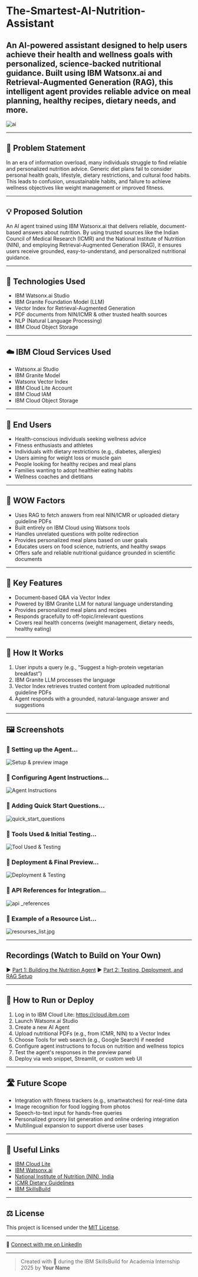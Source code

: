 # The-Smartest-AI-Nutrition-Assistant
An AI-powered assistant designed to help users achieve their health and wellness goals with personalized, science-backed nutritional guidance. Built using IBM Watsonx.ai and Retrieval-Augmented Generation (RAG), this intelligent agent provides reliable advice on meal planning, healthy recipes, dietary needs, and more.
---

![ai](ai.png)

---

## 🧩 Problem Statement

In an era of information overload, many individuals struggle to find reliable and personalized nutrition advice. Generic diet plans fail to consider personal health goals, lifestyle, dietary restrictions, and cultural food habits. This leads to confusion, unsustainable habits, and failure to achieve wellness objectives like weight management or improved fitness.

---

## 💡 Proposed Solution

An AI agent trained using IBM Watsonx.ai that delivers reliable, document-based answers about nutrition. By using trusted sources like the Indian Council of Medical Research (ICMR) and the National Institute of Nutrition (NIN), and employing Retrieval-Augmented Generation (RAG), it ensures users receive grounded, easy-to-understand, and personalized nutritional guidance.

---

## 🧠 Technologies Used

- IBM Watsonx.ai Studio
- IBM Granite Foundation Model (LLM)
- Vector Index for Retrieval-Augmented Generation
- PDF documents from NIN/ICMR & other trusted health sources
- NLP (Natural Language Processing)
- IBM Cloud Object Storage

---

## ☁️ IBM Cloud Services Used

- Watsonx.ai Studio
- IBM Granite Model
- Watsonx Vector Index
- IBM Cloud Lite Account
- IBM Cloud IAM
- IBM Cloud Object Storage

---

## 👥 End Users

- Health-conscious individuals seeking wellness advice
- Fitness enthusiasts and athletes
- Individuals with dietary restrictions (e.g., diabetes, allergies)
- Users aiming for weight loss or muscle gain
- People looking for healthy recipes and meal plans
- Families wanting to adopt healthier eating habits
- Wellness coaches and dietitians

---

## 🌟 WOW Factors

- Uses RAG to fetch answers from real NIN/ICMR or uploaded dietary guideline PDFs
- Built entirely on IBM Cloud using Watsonx tools
- Handles unrelated questions with polite redirection
- Provides personalized meal plans based on user goals
- Educates users on food science, nutrients, and healthy swaps
- Offers safe and reliable nutritional guidance grounded in scientific documents

---

## 🧪 Key Features

- Document-based Q&A via Vector Index
- Powered by IBM Granite LLM for natural language understanding
- Provides personalized meal plans and recipes
- Responds gracefully to off-topic/irrelevant questions
- Covers real health concerns (weight management, dietary needs, healthy eating)

---

## 🚀 How It Works

1. User inputs a query (e.g., “Suggest a high-protein vegetarian breakfast”)
2. IBM Granite LLM processes the language
3. Vector Index retrieves trusted content from uploaded nutritional guideline PDFs
4. Agent responds with a grounded, natural-language answer and suggestions

---

## 🖼️ Screenshots
### 🔹 Setting up the Agent...
![Setup & preview image](setup.jpg)
### 🔹 Configuring Agent Instructions...
![Agent Instructions](agent_instructions.jpg)
### 🔹 Adding Quick Start Questions...
![quick_start_questions](quick_start_questions.jpg)
### 🔹 Tools Used & Initial Testing...
![Tool Used & Testing](tool_testing.jpg)
### 🔹 Deployment & Final Preview...
![Deployment & Testing](deployed.jpg)
### 🔹 API References for Integration...
![api _references](links.jpg)
### 🔹 Example of a Resource List...
![resourses_list.jpg](resourses_list.jpg)

---

## Recordings (Watch to Build on Your Own)
▶️ [Part 1: Building the Nutrition Agent](https://youtu.be/oanWlnqpiP4)
▶️ [Part 2: Testing, Deployment, and RAG Setup](https://youtu.be/SfwFLWpIVdk)

---

## 📌 How to Run or Deploy

1. Log in to IBM Cloud Lite: https://cloud.ibm.com
2. Launch Watsonx.ai Studio
3. Create a new AI Agent
4. Upload nutritional PDFs (e.g., from ICMR, NIN) to a Vector Index
5. Choose Tools for web search (e.g., Google Search) if needed
6. Configure agent instructions to focus on nutrition and wellness topics
7. Test the agent's responses in the preview panel
8. Deploy via web snippet, Streamlit, or custom web UI

---

## 🛣️ Future Scope

- Integration with fitness trackers (e.g., smartwatches) for real-time data
- Image recognition for food logging from photos
- Speech-to-text input for hands-free queries
- Personalized grocery list generation and online ordering integration
- Multilingual expansion to support diverse user bases

---

## 🔗 Useful Links

- [IBM Cloud Lite](https://cloud.ibm.com/registration)
- [IBM Watsonx.ai](https://www.ibm.com/products/watsonx-ai)
- [National Institute of Nutrition (NIN), India](https://www.nin.res.in/)
- [ICMR Dietary Guidelines](https://www.icmr.gov.in/page/dietary-guidelines)
- [IBM SkillsBuild](https://skillsbuild.org)

---

## ⚖️ License

This project is licensed under the [MIT License](LICENSE).

---

🔗 [Connect with me on LinkedIn](https://www.linkedin.com/in/your-profile-url/)

---

> Created with 💙 during the IBM SkillsBuild for Academia Internship 2025 by **Your Name**








